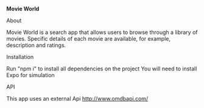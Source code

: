 **Movie World**

About 

Movie World is a search app that allows users to browse through a library of movies. Specific details of each movie are available, for example, description and ratings. 

Installation 

Run "npm i" to install all dependencies on the project
You will need to install Expo for simulation

API

This app uses an external Api http://www.omdbapi.com/